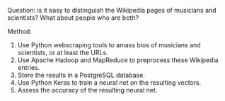 Question: is it easy to distinguish the Wikipedia pages of musicians and scientists? What about people who are both?

Method:
1. Use Python webscraping tools to amass bios of musicians and scientists, or at least the URLs. 
2. Use Apache Hadoop and MapReduce to preprocess these Wikipedia entries. 
3. Store the results in a PostgreSQL database.
4. Use Python Keras to train a neural net on the resulting vectors.
5. Assess the accuracy of the resulting neural net. 

